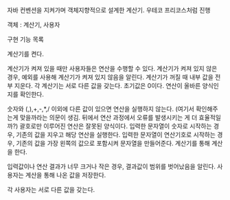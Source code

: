 자바 컨벤션을 지켜가며 객체지향적으로 설계한 계산기. 우테코 프리코스처럼 진행

객체 : 계산기, 사용자

구현 기능 목록

계산기를 켠다.

계산기가 켜져 있을 때만 사용자들은 연산을 수행할 수 있다.
계산기가 켜져 있지 않은 경우, 예외를 사용해 계산기가 켜져 있지 않음을 알린다.
계산기가 꺼질 때 내부 값을 전부 지운다.
각 계산기는 서로 다른 값을 갖는다. 초기값은 0이다.
연산이 올바른 양식인지를 확인한다.

숫자와 (,),+,-,*,/ 이외에 다른 값이 있으면 연산을 실행하지 않는다. (여기서 확인해주는게 맞을까라는 의문이 생김. 뒤에서 연산 과정에서 오류를 발생시키는 게 더 효율적일까?)
괄호로만 이루어진 연산은 잘못된 양식이다.
입력한 문자열이 숫자로 시작하는 경우, 기존의 값을 지우고 해당 연산을 실행한다.
입력한 문자열이 연산기호로 시작하는 경우, 기존의 값을 가장 왼쪽의 값으로 포함시켜 문자열을 만들어준다.
계산기를 통해 계산을 한다.

입력값이나 연산 결과가 너무 크거나 작은 경우, 결과값이 범위를 벗어났음을 알린다.
사용자는 계산을 통해 나온 값을 저장한다.

각 사용자는 서로 다른 값을 갖는다.
